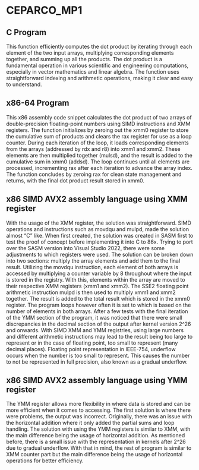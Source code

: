 # CEPARCO_MP1

## C Program
This function efficiently computes the dot product by iterating through each element of the two input arrays, multiplying corresponding elements together, and summing up all the products. The dot product is a fundamental operation in various scientific and engineering computations, especially in vector mathematics and linear algebra. The function uses straightforward indexing and arithmetic operations, making it clear and easy to understand.


## x86-64 Program
This x86 assembly code snippet calculates the dot product of two arrays of double-precision floating-point numbers using SIMD instructions and XMM registers. The function initializes by zeroing out the xmm0 register to store the cumulative sum of products and clears the rax register for use as a loop counter. During each iteration of the loop, it loads corresponding elements from the arrays (addressed by rdx and r8) into xmm1 and xmm2. These elements are then multiplied together (mulsd), and the result is added to the cumulative sum in xmm0 (addsd). The loop continues until all elements are processed, incrementing rax after each iteration to advance the array index. The function concludes by zeroing rax for clean state management and returns, with the final dot product result stored in xmm0.


## x86 SIMD AVX2 assembly language using XMM register
With the usage of the XMM register, the solution was straightforward. SIMD operations and instructions such as movdqu and mulpd, made the solution almost “C” like. When first created, the solution was created in SASM first to test the proof of concept before implementing it into C to 86x. Trying to port over the SASM version into Visual Studio 2022, there were some adjustments to which registers were used. The solution can be broken down into two sections: multiply the array elements and add them to the final result. Utilizing the movdqu instruction, each element of both arrays is accessed by multiplying a counter variable by 8 throughout where the input is stored in the registry. With this, elements within the array are moved to their respective XMM registers (xmm1 and xmm2). The SSE2 floating point arithmetic instruction mulpd is then used to multiply xmm1 and xmm2 together. The result is added to the total result which is stored in the xmm0 register. The program loops however often it is set to which is based on the number of elements in both arrays. After a few tests with the final iteration of the YMM section of the program, it was noticed that there were small discrepancies in the decimal section of the output after kernel version 2^26 and onwards. With SIMD XMM and YMM registries, using large numbers and different arithmetic instructions may lead to the result being too large to represent or in the case of floating point, too small to represent (many decimal places). Floating point representation in IEEE-754, underflow occurs when the number is too small to represent. This causes the number to not be represented in full precision, also known as a gradual underflow.


## x86 SIMD AVX2 assembly language using YMM register
The YMM register allows more flexibility in where data is stored and can be more efficient when it comes to accessing. The first solution is where there were problems, the output was incorrect. Originally, there was an issue with the horizontal addition where it only added the partial sums and loop handling. The solution with using the YMM registers is similar to XMM, with the main difference being the usage of horizontal addition. As mentioned before, there is a small issue with the representation in kernels after 2^26 due to gradual underflow. With that in mind, the rest of program is similar to XMM counter part but the main difference being the usage of horizontal operations for better efficiency.

